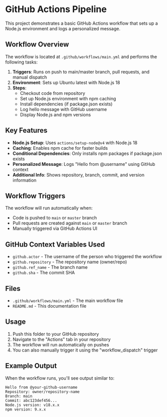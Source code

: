 # GitHub Actions Pipeline

This project demonstrates a basic GitHub Actions workflow that sets up a Node.js environment and logs a personalized message.

## Workflow Overview

The workflow is located at `.github/workflows/main.yml` and performs the following tasks:

1. **Triggers**: Runs on push to main/master branch, pull requests, and manual dispatch
2. **Environment**: Sets up Ubuntu latest with Node.js 18
3. **Steps**:
   - Checkout code from repository
   - Set up Node.js environment with npm caching
   - Install dependencies (if package.json exists)
   - Log hello message with GitHub username
   - Display Node.js and npm versions

## Key Features

- **Node.js Setup**: Uses `actions/setup-node@v4` with Node.js 18
- **Caching**: Enables npm cache for faster builds
- **Conditional Dependencies**: Only installs npm packages if package.json exists
- **Personalized Message**: Logs "Hello from @username" using GitHub context
- **Additional Info**: Shows repository, branch, commit, and version information

## Workflow Triggers

The workflow will run automatically when:
- Code is pushed to `main` or `master` branch
- Pull requests are created against `main` or `master` branch
- Manually triggered via GitHub Actions UI

## GitHub Context Variables Used

- `github.actor` - The username of the person who triggered the workflow
- `github.repository` - The repository name (owner/repo)
- `github.ref_name` - The branch name
- `github.sha` - The commit SHA

## Files

- `.github/workflows/main.yml` - The main workflow file
- `README.md` - This documentation file

## Usage

1. Push this folder to your GitHub repository
2. Navigate to the "Actions" tab in your repository
3. The workflow will run automatically on pushes
4. You can also manually trigger it using the "workflow_dispatch" trigger

## Example Output

When the workflow runs, you'll see output similar to:
```
Hello from @your-github-username
Repository: owner/repository-name
Branch: main
Commit: abc123def456...
Node.js version: v18.x.x
npm version: 9.x.x
``` 